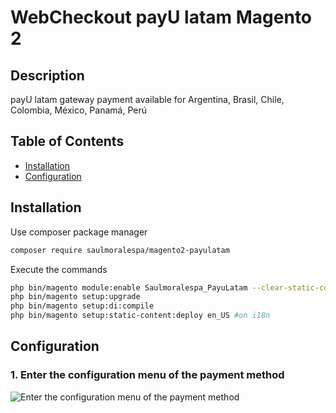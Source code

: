 WebCheckout payU latam  Magento 2
============================================================

## Description ##
payU latam gateway payment available for Argentina, Brasil, Chile, Colombia, México, Panamá, Perú

## Table of Contents

* [Installation](#installation)
* [Configuration](#configuration)


## Installation ##

Use composer package manager

```bash
composer require saulmoralespa/magento2-payulatam
```

Execute the commands

```bash
php bin/magento module:enable Saulmoralespa_PayuLatam --clear-static-content
php bin/magento setup:upgrade
php bin/magento setup:di:compile
php bin/magento setup:static-content:deploy en_US #on i18n
```

## Configuration ##

### 1. Enter the configuration menu of the payment method ###
![Enter the configuration menu of the payment method](https://4.bp.blogspot.com/-vPfP40YDaPE/XCZpZS32NaI/AAAAAAAACnA/DGA4AibYG6ETZxmv5gwm4bq3fXszxE_0ACLcBGAs/s1600/configurationmenuofthepaymentmethod.png)